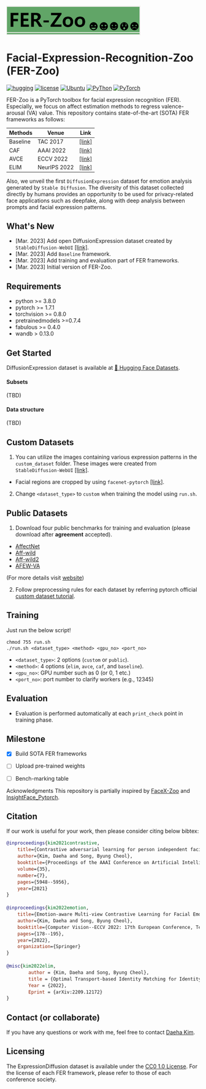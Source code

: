 <img src="./images/logo.png" width="350">

# Facial-Expression-Recognition-Zoo (FER-Zoo)

[![hugging](https://img.shields.io/badge/🤗%20Hugging%20Face-Datasets-yellow)](https://huggingface.co/datasets/kdhht2334/DiffusionEmotion)
[![license](https://img.shields.io/badge/License-CC0/MIT-blue)](#licensing) <a href="https://releases.ubuntu.com/18.04/"><img alt="Ubuntu" src="https://img.shields.io/badge/Ubuntu-18.04-green"></a>
<a href="https://www.python.org/downloads/release/python-370/"><img alt="PyThon" src="https://img.shields.io/badge/Python-v3.8-blue"></a>
<a href="https://pytorch.org/get-started/locally/"><img alt="PyTorch" src="https://img.shields.io/badge/PyTorch-ee4c2c?logo=pytorch&logoColor=white"></a>

FER-Zoo is a PyTorch toolbox for facial expression recognition (FER). Especially, we focus on affect estimation methods to regress valence-arousal (VA) value. This repository contains state-of-the-art (SOTA) FER frameworks as follows:


| Methods | Venue | Link |
| --- | --- | --- |
| Baseline | TAC 2017 | [[link]](https://arxiv.org/abs/1708.03985) |
| CAF | AAAI 2022 | [[link]](https://ojs.aaai.org/index.php/AAAI/article/download/16743/16550) |
| AVCE | ECCV 2022 | [[link]](https://www.ecva.net/papers/eccv_2022/papers_ECCV/papers/136730181.pdf) |
| ELIM | NeurIPS 2022 | [[link]](https://arxiv.org/pdf/2209.12172) |

Also, we unveil the first `DiffusionExpression` dataset for emotion analysis generated by `Stable Diffusion`. The diversity of this dataset collected directly by humans provides an opportunity to be used for privacy-related face applications such as deepfake, along with deep analysis between prompts and facial expression patterns.


What's New
---
- [Mar. 2023] Add open DiffusionExpression dataset created by `StableDiffusion-WebUI` [[link]](https://github.com/camenduru/stable-diffusion-webui-colab).
- [Mar. 2023] Add `Baseline` framework.
- [Mar. 2023] Add training and evaluation part of FER frameworks.
- [Mar. 2023] Initial version of FER-Zoo.


Requirements
---
* python >= 3.8.0
* pytorch >= 1.7.1
* torchvision >= 0.8.0
* pretrainedmodels >=0.7.4
* fabulous >= 0.4.0
* wandb > 0.13.0


Get Started
---

DiffusionExpression dataset is available at [🤗 Hugging Face Datasets](https://huggingface.co/datasets/kdhht2334/DiffusionEmotion).

#### Subsets
(TBD)

#### Data structure
(TBD)


Custom Datasets
---

1. You can utilize the images containing various expression patterns in the `custom_dataset` folder. These images were created from `StableDiffusion-WebUI` [[link]](https://github.com/camenduru/stable-diffusion-webui-colab).
  - Facial regions are cropped by using `facenet-pytorch` [[link]](https://github.com/timesler/facenet-pytorch).
  
2. Change `<dataset_type>` to `custom` when training the model using `run.sh`.


Public Datasets
---

1. Download four public benchmarks for training and evaluation (please download after **agreement** accepted).

  - [AffectNet](http://mohammadmahoor.com/affectnet/)
  - [Aff-wild](https://ibug.doc.ic.ac.uk/resources/first-affect-wild-challenge/) 
  - [Aff-wild2](https://ibug.doc.ic.ac.uk/resources/aff-wild2/)
  - [AFEW-VA](https://ibug.doc.ic.ac.uk/resources/afew-va-database/)
 
 (For more details visit [website](https://ibug.doc.ic.ac.uk/))

2. Follow preprocessing rules for each dataset by referring pytorch official [custom dataset tutorial](https://pytorch.org/tutorials/beginner/data_loading_tutorial.html).


Training
---

Just run the below script!
```
chmod 755 run.sh
./run.sh <dataset_type> <method> <gpu_no> <port_no> 
```
- `<dataset_type>`: 2 options (`custom` or `public`).
- `<method>`: 4 options (`elim`, `avce`, `caf`, and `baseline`).
- `<gpu_no>`: GPU number such as 0 (or 0, 1 etc.)
- `<port_no>`: port number to clarify workers (e.g., 12345)


Evaluation
---

- Evaluation is performed automatically at each `print_check` point in training phase.


Milestone
---
  - [x] Build SOTA FER frameworks
  - [ ] Upload pre-trained weights
  - [ ] Bench-marking table


Acknowledgments
This repository is partially inspired by [FaceX-Zoo](https://github.com/JDAI-CV/FaceX-Zoo) and [InsightFace_Pytorch](https://github.com/TreB1eN/InsightFace_Pytorch).

Citation
---

If our work is useful for your work, then please consider citing below bibtex:

```bibtex
@inproceedings{kim2021contrastive,
	title={Contrastive adversarial learning for person independent facial emotion recognition},
    author={Kim, Daeha and Song, Byung Cheol},
    booktitle={Proceedings of the AAAI Conference on Artificial Intelligence},
    volume={35},
    number={7},
    pages={5948--5956},
    year={2021}
}

@inproceedings{kim2022emotion,
    title={Emotion-aware Multi-view Contrastive Learning for Facial Emotion Recognition},
    author={Kim, Daeha and Song, Byung Cheol},
    booktitle={Computer Vision--ECCV 2022: 17th European Conference, Tel Aviv, Israel, October 23--27, 2022, Proceedings, Part XIII},
    pages={178--195},
    year={2022},
    organization={Springer}
}

@misc{kim2022elim,
        author = {Kim, Daeha and Song, Byung Cheol},
        title = {Optimal Transport-based Identity Matching for Identity-invariant Facial Expression Recognition},
        Year = {2022},
        Eprint = {arXiv:2209.12172}
}
```

Contact (or collaborate)
---

If you have any questions or work with me, feel free to contact [Daeha Kim](kdhht5022@gmail.com).


Licensing
---

The ExpressionDiffusion dataset is available under the [CC0 1.0 License](https://creativecommons.org/publicdomain/zero/1.0/).
For the license of each FER framework, please refer to those of each conference society.